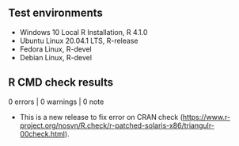 ## Test environments

- Windows 10 Local R Installation, R 4.1.0
- Ubuntu Linux 20.04.1 LTS, R-release
- Fedora Linux, R-devel
- Debian Linux, R-devel

## R CMD check results

0 errors | 0 warnings | 0 note

- This is a new release to fix error on CRAN check (https://www.r-project.org/nosvn/R.check/r-patched-solaris-x86/triangulr-00check.html).
